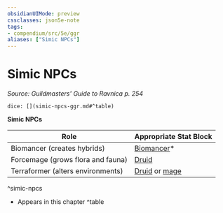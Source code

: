 ```yaml
---
obsidianUIMode: preview
cssclasses: json5e-note
tags:
- compendium/src/5e/ggr
aliases: ["Simic NPCs"]
---
```

# Simic NPCs
*Source: Guildmasters' Guide to Ravnica p. 254* 

`dice: [](simic-npcs-ggr.md#^table)`

**Simic NPCs**

| Role | Appropriate Stat Block |
|------|------------------------|
| Biomancer (creates hybrids) | [Biomancer](compendium/bestiary/humanoid/biomancer-ggr.md)* |
| Forcemage (grows flora and fauna) | [Druid](compendium/bestiary/humanoid/druid.md) |
| Terraformer (alters environments) | [Druid](compendium/bestiary/humanoid/druid.md) or [mage](compendium/bestiary/humanoid/mage.md) |
^simic-npcs

* Appears in this chapter
^table